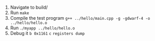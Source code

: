 1. Navigate to build/
2. Run `make`
3. Compile the test program `g++ ../hello/main.cpp -g -gdwarf-4 -o ../hello/hello.o`
4. Run `./myapp ../hello/hello.o`
5. Debug it `b 0x1161` `c` `registers dump`
